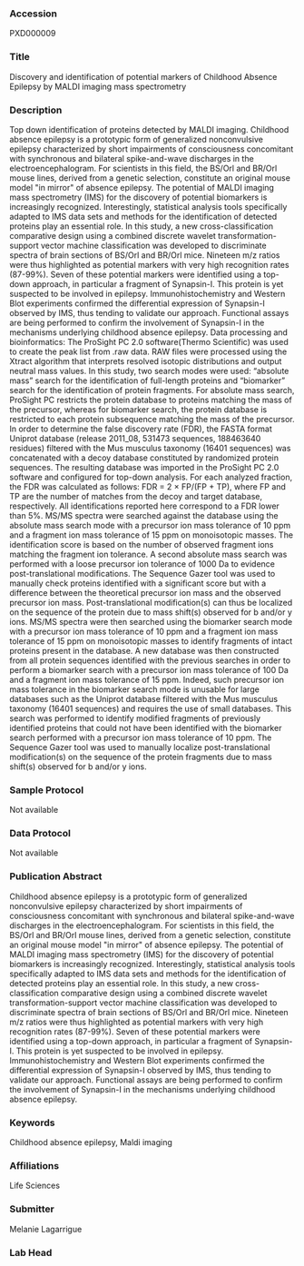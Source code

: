 ### Accession
PXD000009

### Title
Discovery and identification of potential markers of Childhood Absence Epilepsy by MALDI imaging mass spectrometry

### Description
Top down identification of proteins detected by MALDI imaging. Childhood absence epilepsy is a prototypic form of generalized nonconvulsive epilepsy characterized by short impairments of consciousness concomitant with synchronous and bilateral spike-and-wave discharges in the electroencephalogram. For scientists in this field, the BS/Orl and BR/Orl mouse lines, derived from a genetic selection, constitute an original mouse model "in mirror" of absence epilepsy. The potential of MALDI imaging mass spectrometry (IMS) for the discovery of potential biomarkers is increasingly recognized. Interestingly, statistical analysis tools specifically adapted to IMS data sets and methods for the identification of detected proteins play an essential role. In this study, a new cross-classification comparative design using a combined discrete wavelet transformation-support vector machine classification was developed to discriminate spectra of brain sections of BS/Orl and BR/Orl mice. Nineteen m/z ratios were thus highlighted as potential markers with very high recognition rates (87-99%). Seven of these potential markers were identified using a top-down approach, in particular a fragment of Synapsin-I. This protein is yet suspected to be involved in epilepsy. Immunohistochemistry and Western Blot experiments confirmed the differential expression of Synapsin-I observed by IMS, thus tending to validate our approach. Functional assays are being performed to confirm the involvement of Synapsin-I in the mechanisms underlying childhood absence epilepsy. Data processing and bioinformatics: The ProSight PC 2.0 software(Thermo Scientific) was used to create the peak list from .raw data. RAW files were processed using the Xtract algorithm that interprets resolved isotopic distributions and output neutral mass values. In this study, two search modes were used: “absolute mass” search for the identification of full-length proteins and “biomarker” search for the identification of protein fragments. For absolute mass search, ProSight PC restricts the protein database to proteins matching the mass of the precursor, whereas for biomarker search, the protein database is restricted to each protein subsequence matching the mass of the precursor. In order to determine the false discovery rate (FDR), the FASTA format Uniprot database (release 2011_08, 531473 sequences, 188463640 residues) filtered with the Mus musculus taxonomy (16401 sequences) was concatenated with a decoy database constituted by randomized protein sequences. The resulting database was imported in the ProSight PC 2.0 software and configured for top-down analysis. For each analyzed fraction, the FDR was calculated as follows: FDR = 2 × FP/(FP + TP), where FP and TP are the number of matches from the decoy and target database, respectively. All identifications reported here correspond to a FDR lower than 5%. MS/MS spectra were searched against the database using the absolute mass search mode with a precursor ion mass tolerance of 10 ppm and a fragment ion mass tolerance of 15 ppm on monoisotopic masses. The identification score is based on the number of observed fragment ions matching the fragment ion tolerance. A second absolute mass search was performed with a loose precursor ion tolerance of 1000 Da to evidence post-translational modifications. The Sequence Gazer tool was used to manually check proteins identified with a significant score but with a difference between the theoretical precursor ion mass and the observed precursor ion mass. Post-translational modification(s) can thus be localized on the sequence of the protein due to mass shift(s) observed for b and/or y ions. MS/MS spectra were then searched using the biomarker search mode with a precursor ion mass tolerance of 10 ppm and a fragment ion mass tolerance of 15 ppm on monoisotopic masses to identify fragments of intact proteins present in the database. A new database was then constructed from all protein sequences identified with the previous searches in order to perform a biomarker search with a precursor ion mass tolerance of 100 Da and a fragment ion mass tolerance of 15 ppm. Indeed, such precursor ion mass tolerance in the biomarker search mode is unusable for large databases such as the Uniprot database filtered with the Mus musculus taxonomy (16401 sequences) and requires the use of small databases. This search was performed to identify modified fragments of previously identified proteins that could not have been identified with the biomarker search performed with a precursor ion mass tolerance of 10 ppm. The Sequence Gazer tool was used to manually localize post-translational modification(s) on the sequence of the protein fragments due to mass shift(s) observed for b and/or y ions.

### Sample Protocol
Not available

### Data Protocol
Not available

### Publication Abstract
Childhood absence epilepsy is a prototypic form of generalized nonconvulsive epilepsy characterized by short impairments of consciousness concomitant with synchronous and bilateral spike-and-wave discharges in the electroencephalogram. For scientists in this field, the BS/Orl and BR/Orl mouse lines, derived from a genetic selection, constitute an original mouse model "in mirror" of absence epilepsy. The potential of MALDI imaging mass spectrometry (IMS) for the discovery of potential biomarkers is increasingly recognized. Interestingly, statistical analysis tools specifically adapted to IMS data sets and methods for the identification of detected proteins play an essential role. In this study, a new cross-classification comparative design using a combined discrete wavelet transformation-support vector machine classification was developed to discriminate spectra of brain sections of BS/Orl and BR/Orl mice. Nineteen m/z ratios were thus highlighted as potential markers with very high recognition rates (87-99%). Seven of these potential markers were identified using a top-down approach, in particular a fragment of Synapsin-I. This protein is yet suspected to be involved in epilepsy. Immunohistochemistry and Western Blot experiments confirmed the differential expression of Synapsin-I observed by IMS, thus tending to validate our approach. Functional assays are being performed to confirm the involvement of Synapsin-I in the mechanisms underlying childhood absence epilepsy.

### Keywords
Childhood absence epilepsy, Maldi imaging

### Affiliations
Life Sciences

### Submitter
Melanie Lagarrigue

### Lab Head


